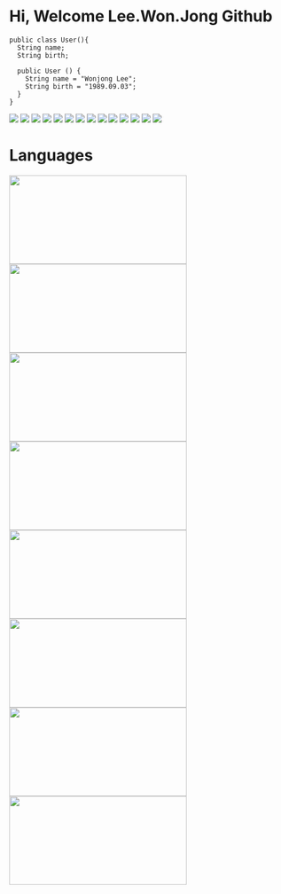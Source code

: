 # Hi, Welcome Lee.Won.Jong Github

```
public class User(){
  String name;
  String birth;
  
  public User () {
    String name = "Wonjong Lee";
    String birth = "1989.09.03";
  }
}
```

<span><img src="https://img.shields.io/badge/JAVA-007396?style=for-the-badge&logo=java&logoColor=white"></span>
<span><img src="https://img.shields.io/badge/Spring-6DB33F?style=for-the-badge&logo=Spring&logoColor=white"></span>
<span><img src="https://img.shields.io/badge/SprinBoot-003545?style=for-the-badge&logo=SpringBoot&logoColor=white"></span>
<span><img src="https://img.shields.io/badge/oracle-F80000?style=for-the-badge&logo=oracle&logoColor=white"></span>
<span><img src="https://img.shields.io/badge/mysql-4479A1?style=for-the-badge&logo=mysql&logoColor=white"></span>
<span><img src="https://img.shields.io/badge/mariaDB-003545?style=for-the-badge&logo=mariaDB&logoColor=white"></span>
<span><img src="https://img.shields.io/badge/javascript-F7DF1E?style=for-the-badge&logo=javascript&logoColor=b0lack"></span>
<span><img src="https://img.shields.io/badge/jquery-0769AD?style=for-the-badge&logo=jquery&logoColor=white"></span>
<span><img src="https://img.shields.io/badge/vue.js-4FC08D?style=for-the-badge&logo=vue.js&logoColor=white"></span>
<span><img src="https://img.shields.io/badge/html-E34F26?style=for-the-badge&logo=html5&logoColor=white"></span>
<span><img src="https://img.shields.io/badge/css-1572B6?style=for-the-badge&logo=css3&logoColor=white"></span>
<span><img src="https://img.shields.io/badge/bootstrap-7952B3?style=for-the-badge&logo=bootstrap&logoColor=white"></span>
<span><img src="https://img.shields.io/badge/github-181717?style=for-the-badge&logo=github&logoColor=white"></span>
<span><img src="https://img.shields.io/badge/apacheTomcat-F8DC75?style=for-the-badge&logo=apachetomcat&logoColor=white"></span>

# Languages
<span><img style="width:20rem; height:10rem;" src="https://user-images.githubusercontent.com/102269242/186075365-970b2757-3854-4b8f-bcdd-6189f204ce4d.jpg" alt=""></span>
<span><img style="width:20rem; height:10rem;" src="https://user-images.githubusercontent.com/102269242/186078029-3156589f-b239-4544-a05b-a1fd71aa4b7c.png" alt=""></span>
<span><img style="width:20rem; height:10rem;" src="https://user-images.githubusercontent.com/102269242/186078031-1324fcd3-a3e5-4445-bff8-5dbc09ce4803.jpg" alt=""></span>
<span><img style="width:20rem; height:10rem;" src="https://user-images.githubusercontent.com/102269242/186078032-67e98cf0-815c-448c-b1ba-6f479c631b23.png" alt=""></span>
<span><img style="width:20rem; height:10rem;" src="https://user-images.githubusercontent.com/102269242/186078033-d123ebc5-2e49-4d13-b968-c718f044aead.png" alt=""></span>
<span><img style="width:20rem; height:10rem;" src="https://user-images.githubusercontent.com/102269242/186078034-56dd30ad-c2e8-4929-95c5-0fab0a535bfa.png" alt=""></span>
<span><img style="width:20rem; height:10rem;" src="https://user-images.githubusercontent.com/102269242/186078036-2d627568-c060-464a-adbe-4d2820a69681.jpg" alt=""></span>
<span><img style="width:20rem; height:10rem;" src="https://user-images.githubusercontent.com/102269242/186078038-2e37d778-73c8-41dc-8854-58c5a191d418.png" alt=""></span>




